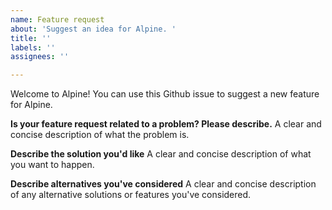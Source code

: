 ```yaml
---
name: Feature request
about: 'Suggest an idea for Alpine. '
title: ''
labels: ''
assignees: ''

---
```


Welcome to Alpine! You can use this Github issue to suggest a new feature for Alpine.

**Is your feature request related to a problem? Please describe.**
A clear and concise description of what the problem is. 

**Describe the solution you'd like**
A clear and concise description of what you want to happen.

**Describe alternatives you've considered**
A clear and concise description of any alternative solutions or features you've considered.
